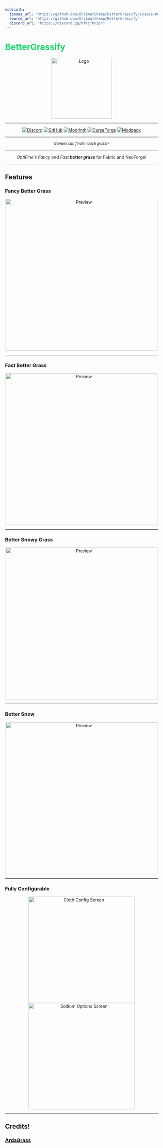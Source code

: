 ```yaml
---
modrinth:
  issues_url: "https://github.com/UltimatChamp/BetterGrassify/issues/new/choose"
  source_url: "https://github.com/UltimatChamp/BetterGrassify"
  discord_url: "https://discord.gg/kfKjjhv3pn"
---
```

# <font color="#1bd96a">BetterGrassify</font>

<center>

<img alt="Logo" width="200px" src="https://cdn.modrinth.com/data/m5T5xmUy/c67c1f900e8344e462bb5c21fb512579f3b0be46.png" />

---

[![Discord](https://img.shields.io/badge/Discord-Server-%2300AF5C?style=for-the-badge&logo=discord&logoColor=%23fff&color=%235865F2)](https://discord.gg/kfKjjhv3pn)
[![GitHub](https://img.shields.io/badge/On-GitHub-%230D1117?style=for-the-badge&logo=github)](https://github.com/UltimatChamp/BetterGrassify)
[![Modrinth](https://img.shields.io/badge/On-Modrinth-%2300AF5C?style=for-the-badge&logo=modrinth)](https://modrinth.com/mod/bettergrassify)
[![CurseForge](https://img.shields.io/badge/On-CurseForge-%23f16436?style=for-the-badge&logo=curseforge)](https://www.curseforge.com/minecraft/mc-mods/bettergrassify)
[![Modpack](https://img.shields.io/badge/modpack-%2300AF5C?style=for-the-badge&logo=modrinth&label=my)](https://modrinth.com/modpack/optimum-fuse)

---

_<small>Gamers can finally touch grass!?</small>_

---

_OptiFine's Fancy_ and _Fast **better grass**_ for Fabric and NeoForge!

</center>

---

## Features

### **Fancy Better Grass**
<center><img alt="Preview" width="500px" src="https://cdn.modrinth.com/data/m5T5xmUy/images/3eaeda7d3cc1cec804e5176d9a21d8eb0f7ab8b6.png" /></center>

---

### **Fast Better Grass**

<center><img alt="Preview" width="500px" src="https://cdn.modrinth.com/data/m5T5xmUy/images/abb96ecf58132c22803bf63af131cacaa19d23f0.png" /></center>

---

### **Better Snowy Grass**
<center><img alt="Preview" width="500px" src="https://cdn.modrinth.com/data/m5T5xmUy/images/396d426aef894e916042c4cfe47fa9e8d10b43a0.png" /></center>

---

### **Better Snow**
<center><img alt="Preview" width="500px" src="https://optifine.readthedocs.io/_images/selection1.webp" /></center>

---

### **Fully Configurable**
<center>
    <img alt="Cloth Config Screen" width="350px" src="https://cdn.modrinth.com/data/m5T5xmUy/images/f5bacfd30bef7cfe44ff2152d941988870c8f7c3.png" />
    <img alt="Sodium Options Screen" width="350px" src="https://cdn.modrinth.com/data/m5T5xmUy/images/4bc339797567d1b477a037bd5f13a46131fcfea6.png" />
</center>

---

## Credits!

### [**ArdaGrass**](https://modrinth.com/mod/ardagrass)
